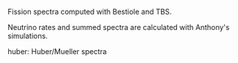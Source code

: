 Fission spectra computed with Bestiole and TBS.

Neutrino rates and summed spectra are calculated with Anthony's simulations.

huber: Huber/Mueller spectra